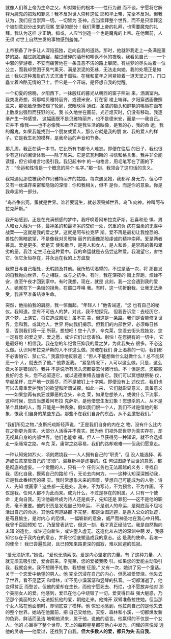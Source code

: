 就像⼈们尊上帝为⽣命之⽗，却对繁衍的根本——性⾏为避
⽽不谈，宁愿将它解释为魔⿁的把戏和罪恶！我不反对世⼈崇拜这位
耶和华上帝，完全不反对。但我认为，我们应当崇拜⼀切。⼀切皆为
圣神。应当崇拜整个世界，⽽不是只崇拜这个被刻意划分出来的冠冕
堂皇的部分！我们需要上帝的礼拜，也需要魔⿁的礼拜。我认为这样
才正确。抑或，⼈应当创造⼀个也是魔⿁的上帝。在他⾯前，⼈⽆须
对世上⾃然⽣发的事物感到羞愧。”


上帝预备了许多让⼈深陷孤独，⾛向⾃我的道路。那时，他就带我⾛上⼀条满是噩梦的路。越过肮脏龌龊，越过破碎的酒杯和嘲讽不休的夜晚，我看⻅⾃⼰——⼀个中邪的梦游者，不安⽽痛苦地在⼀条丑恶不洁的路上攀爬。有些梦的尽头站着⼀位公主，⽽我却受困于臭⽓熏天、满是淤泥的死巷，⽆法⾛向她。我的处境正是如此！我以这种羞耻的⽅式沉湎于孤独。在我和童年之间紧锁着⼀道天堂之门，门⼝矗⽴着冷酷⽆情的卫⼠。但它是⼀个开端，是怀想⾃我的觉醒。



⼀个初夏的傍晚，⼣阳⻄下，⼀抹殷红的暮光从朝⻄的窗⼦照进
来，洒满室内。我突发奇想，将那幅⻉雅特丽⻬，或德⽶安，钉在窗
棱上端详。⼣阳穿透画像照进来，那张脸渐渐模糊了轮廓，双眼映得
通红，圣洁的额头和鲜艳的嘴唇在画布上散发出强烈⽽狂野的光。我
⻓久地坐在画前，光芒熄灭时，仍没有移动。我逐渐产⽣⼀种感觉，
这幅画既不是⻉雅特丽⻬，也不是德⽶安，⽽是——我⾃⼰。它并不
像我——也不必像我——但它是我⽣活的映像，是我的⼼，我的命
运，我的魔⿁。如果我能找到⼀个朋友或爱⼈，那么它就是我的朋
友、我的爱⼈的样⼦。它是我⽣死的模样，是我命运的声⾳和节奏。

那⼏周，我正在读⼀本书。它⽐所有书都令⼈难忘。即便在往后
的⽇⼦，我也很少有这样的阅读体验——除了尼采。它是诺⽡利斯的
书信和格⾔集。我并⾮全能读懂，但它却难⾔地吸引我。我记起书中
的⼀句格⾔，⽤⽑笔写在了画的下⽅：“命运和性情是⼀个概念的两个
名字。”那⼀刻，我领会了这句话的含义。

我常遇⻅那位被我称作⻉雅特丽⻬的姑娘。每次遇⻅她，我都浑
⾝⽆⼒，但⼼中⼜有⼀丝温存亲密和隐隐的深情：你和我相关，但不
是你，⽽是你的意象。你是我命运的⼀部分。



“⻦奋争出壳。蛋就是世界。谁若要诞⽣，就必须毁掉世界。⻦⻜
向神。神叫阿布拉克萨斯。”


我开始感到，正是在充满预感的梦中，我呼唤着阿布拉克萨斯。狂喜和恐
惧、男⼈和⼥⼈融为⼀体，最神圣的和最卑劣的交织⼀处，沉重的负
疚在温柔的⽆辜中战栗——这就是我的爱之梦。这就是阿布拉克萨
斯。爱不再是最初让我惶恐的、兽性的⿊暗欲望，不是像我对⻉雅特
丽⻬的画像那般虔诚的精神崇拜。爱是两者兼具。爱是更多。爱是天
使和撒旦，是男⼈和⼥⼈，是⼈和兽，是崇⾼的善和卑劣的恶。我注
定⽣活在这种爱中。我的命运就是去品尝这种爱。我渴望它，害怕
它，但它永恒存在，并永远在我的上⽅盘旋


我整⽇与⾃⼰相处，⽆暇顾及其他。我所热切渴望的，不过是活⼀次，将
那⾃发的⾃我抛向世界，与之相联，或与之抗争。有时，我在深夜的
街上奔跑，烦躁不安，直⾄午夜才回到家中。有时我想，现在，就是
此刻，我⼀定会遇到我的爱⼈，她就在下⼀条街的拐⾓，在窗⼝呼唤
我。有时，这⼀切折磨我，让我⽆法承受，我甚⾄准备结束⽣命。


突然，他拍拍我的肩膀，我⼀惊⽽起。“年轻⼈！”他告诫道，“您
也有⾃⼰的秘仪。我知道。您有不可告⼈的梦。对此，我不想探究。
但我告诉您：去经历它，这个梦，上演它，将它造成祭坛！虽不完
美，但这是⼀条路。我们是否能修复世界，您和我，或其他⼈，世界
将向我们揭⽰。但我们的内部世界，必须每⽇修复，否则我们将⼀⽆
所获。想想吧！您⼗⼋岁，⾟克莱，您没去街头找妓⼥。您⼀定有您
的爱之梦、爱之愿，或许它们让您害怕。别怕！在您拥有的⼀切中，
它是最好的！相信我。我在您的年纪曾压抑我的爱之梦，为此我失去
很多。不必这么做。认识阿布拉克萨斯的⼈不许这么做。灵魂在我们
⾝上渴慕的⼀切，我们都不必害怕它、禁⽌它。”
我震惊地反驳道：“但⼈不能想做什么就做什么！总不能厌恶⼀个
⼈，就去杀了他。”
他靠近我。
“紧急情况下，⼈可以这么做。只是，这么做⼤多是错误的。我并
不是说所有念头您都要去付诸⾏动。不！但是您，您那些良好的念
头，您不必驱逐它，或以道德束缚去加害它。我们可以冥想献祭秘
仪，举起圣杯，庄严地⼀饮⽽尽，⽽不是被钉上⼗字架。即便没有上
述仪式，我们也可以去尊重爱护我们的欲望和所谓试探。如此⼀来，
它们就彰显意义，具备意义——如果您再有疯狂或罪恶的念头，⾟克
莱，如果您想杀⼈，或做什么下流事，这种时候，您应当想着阿布拉
克萨斯，是他借您⽣发幻象！您想杀的⼈，从不是某个具体的⼈，⽽
只能是⼀种表象。假如我们恨⼀个⼈，我们不过是借他的形象，恨我
们⾃⾝的某些东⻄。那些不在我们⾃⾝的东⻄，从不会激怒我们。”


“我们所⻅之物，”⽪斯托琉斯轻声说，“正是我们⾃⾝的内在之
物。没有什么⽐内在之物更为真实。⼤部分⼈活得并不真实。因为他
们视外部世界为真实存在，却⽆视其⾃⾝的内部世界。他们也能幸
福。但⼈⼀旦获得另⼀种知识，就不会选择⾛⼀条庸常之路。⾟克
莱，庸常之路容易，我们的路却艰难——但我们愿意⾛。


⼀种认知宛如烈⽕，顷刻燃烧我——⼈⼈拥有⾃⼰的“职责”，但
没⼈能选择、再造或任意掌管⾃⼰的“职责”。渴慕新神是虚妄的。任
何试图施予尘世的意愿，都是彻底的虚妄。⼀个觉醒的⼈，只有⼀个
任何义务也⽆法超越的义务：寻找⾃我，固化⾃我，摸索⾃⼰的路前
⾏，⽆论去向何⽅。——这种认知深深撼动我，它是我此番经历的果
实。我时常想象未来的图景，梦想⾃⼰可能成为的⼈物：诗⼈、先知
或画家？这些都⼀⽆是处。我来，不为写诗，不为预⾔，不为作画。
不仅是我，任何⼈都不为此⽽来。成为什么，不过是存在的附属。⼈
只有⼀个使命：⾛向⾃我。⽆论他最终成为诗⼈还是疯⼦，先知还是
罪犯——这不是他的职责，毫不重要。他的职责是发现⾃⼰的命运，
不是别⼈的命运，是彻底⽽不屈地活出⾃⼰的命运。其他任何道路都
不完整，都是企图逃避，是遁⼊公众的轨迹，是苟且偷⽣，是对内⼼
的恐惧。
⼀幅崭新的意象，威严⽽神圣地在我⼼中升腾。我曾千百回预知
它，乃⾄曾表达它，但这⼀刻，我才真正经验它。我是⾃然抛向未知
的造化，或许迎向新⽣，或许堕⼊虚⽆。这造化从古远的深渊中萌
发，我感知它存在于我内在的意志，并将它彻底塑造成我的意志。这
是我的使命。我唯⼀的使命！
我已尝遍孤寂，且已预知来路更深的孤寂，难以回避的孤寂。



“爱⽆须祈求。”她说，“爱也⽆须索取。爱是内⼼坚定的⼒量。有
了这种⼒量，⼈就⽆须去吸引爱，爱会前来。⾟克莱，您的爱被我吸
引。如果您的爱能主动吸引我，我就会来。我不想赐予礼物，我想被
征服。”
⼜有⼀次，她讲了另⼀个童话。关于⼀个恋爱中绝望的男⼈。他
完全沉浸在⾃⼰的内⼼，但愿被爱焚烧。他失去了世界，看不⻅蓝天
和绿林，听不⻅⼩溪潺潺和竖琴的弦⾳。⼀切都消逝了，他变得贫乏
⽽愁苦。但他的爱却在⽣⻓，⽽他宁愿死去、朽烂，也不愿放弃他对
那个美丽⼥⼈的爱。他感到，爱已在他⼼中烧毁了⼀切，爱变得⽇益
强⼤魅惑，乃⾄那个美丽的⼥⼈⽆法抵抗他的爱，朝他⾛来。他摊开
双臂准备拉住她。但当那个⼥⼈站在他⾯前时，却彻底变了模样。他
惊恐地感到，他拉向⾃⼰的是他失去的整个世界。她站在他⾯前，把
⾃⼰交给他。天空、森林和⼩溪，⼀切都焕发新的⾊彩，鲜活⽽圣洁
地朝他涌来，属于他，说他的语⾔。他赢得的不仅是⼀个⼥⼈，他的
⼼赢得了整个世界。天上的每颗星星都在他⼼中发光，闪耀的喜悦浸
透他的灵魂——他爱过，还找到了⾃我。**但⼤多数⼈的爱，都只为失
去⾃我**。


